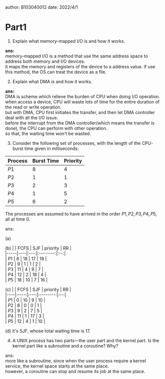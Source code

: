 author: B103040012 
date: 2022/4/1
# Part1
1. Explain what memory-mapped I/O is and how it works.  

__ans:__  
memory-mapped I/O is a method that use the same address space to address both memory and I/O devices.  
it maps the memory and registers of the device to a address value. if use this method, the OS can treat the device as a file.

2. Explain what DMA is and how it works.  

__ans:__  
DMA is scheme which relieve the burden of CPU when doing I/O operation.  
when access a device, CPU will waste lots of time for the entire duration of the read or write operation.  
but with DMA, CPU first initiates the transfer, and then let DMA controller deal with all the I/O issue.  
before the interrupt from the DMA controller(which means the transfer is done), the CPU can perform with other operation.  
so that, the waiting time won't be wasted.

3. Consider the following set of processes, with the length of the CPU-burst time given in milliseconds:  

| Process | Burst Time | Priority |
|-------|----------|--------|
|  $P1$  |     8      |    4     |
|  $P2$  |     1      |    1     |
|  $P3$  |     2      |    3     |
|  $P4$  |     1      |    5     |
|  $P5$  |     6      |    2     |

The processes are assumed to have arrived in the order $P1 , P2 , P3 , P4 , P5$, all at time $0$.  

ans:  

(a)

(b)
|       | FCFS | SJF | priority | RR |  
|-----|----|:---:|:--------:|:--:|  
| $P1$ |  8   | 18  | 17       | 18 |  
| $P2$ |  9   |  1  |  1       |  2 |  
| $P3$ | 11 	 |  4	 |  9	      |  7 |  
| $P4$ | 12 	 |  2  | 18       |  4 |  
| $P5$ | 18   | 10  |  7       | 16 |  

(c)
|       | FCFS | SJF | priority | RR |  
|----|:----:|:---:|:--------:|:--:|  
| $P1$ |  0   | 10  |  9       | 10 |  
| $P2$ |  8   |  0  |  0       |  1 |  
| $P3$ |  9	 |  2	 |  7	      |  5 |  
| $P4$ | 11 	 |  1  | 17       |  3 |  
| $P5$ | 12   |  4  |  1       | 10 |  

(d)
it's SJF, whose total waiting time is 17.

4. A UNIX process has two parts—the user part and the kernel part. Is the kernel part like a subroutine and a coroutine? Why?  

ans:  
more like a subroutine, since when the user process require a kernel service, the kernel space starts at the same place.  
however, a coroutine can stop and resume its job at the same place.
